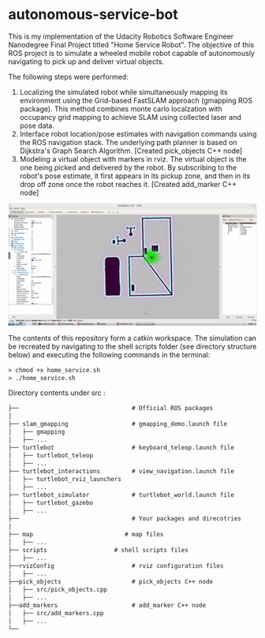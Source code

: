 # autonomous-service-bot
This is my implementation of the Udacity Robotics Software Engineer Nanodegree Final Project titled "Home Service Robot". The objective of this ROS project is to simulate a wheeled mobile robot capable of autonomously navigating to pick up and deliver virtual objects.

The following steps were performed:
1. Localizing the simulated robot while simultaneously mapping its environment using the Grid-based FastSLAM approach (gmapping ROS package). This method combines monte carlo localzation with occupancy grid mapping to achieve SLAM using collected laser and pose data.
2. Interface robot location/pose estimates with navigation commands using the ROS navigation stack. The underlying path planner is based on Dijkstra's Graph Search Algorithm. [Created pick_objects C++ node]
3. Modeling a virtual object with markers in rviz. The virtual object is the one being picked and delivered by the robot. By subscribing to the robot's pose estimate, it first appears in its pickup zone, and then in its drop off zone once the robot reaches it. [Created add_marker C++ node]


<p align="center">
  <img src="final.gif" alt="Home Service bot final"/>
</p>

The contents of this repository form a catkin workspace. The simulation can be recreated by navigating to the shell scripts folder (see directory structure below) and executing the following commands in the terminal:

```
> chmod +x home_service.sh
> ./home_service.sh
```

Directory contents under src :

    ├──                                # Official ROS packages
    |
    ├── slam_gmapping                  # gmapping_demo.launch file                   
    │   ├── gmapping
    │   ├── ...
    ├── turtlebot                      # keyboard_teleop.launch file
    │   ├── turtlebot_teleop
    │   ├── ...
    ├── turtlebot_interactions         # view_navigation.launch file      
    │   ├── turtlebot_rviz_launchers
    │   ├── ...
    ├── turtlebot_simulator            # turtlebot_world.launch file 
    │   ├── turtlebot_gazebo
    │   ├── ...
    ├──                                # Your packages and direcotries
    |
    ├── map                          # map files
    │   ├── ...
    ├── scripts                   # shell scripts files
    │   ├── ...
    ├──rvizConfig                      # rviz configuration files
    │   ├── ...
    ├──pick_objects                    # pick_objects C++ node
    │   ├── src/pick_objects.cpp
    │   ├── ...
    ├──add_markers                     # add_marker C++ node
    │   ├── src/add_markers.cpp
    │   ├── ...
    └──
